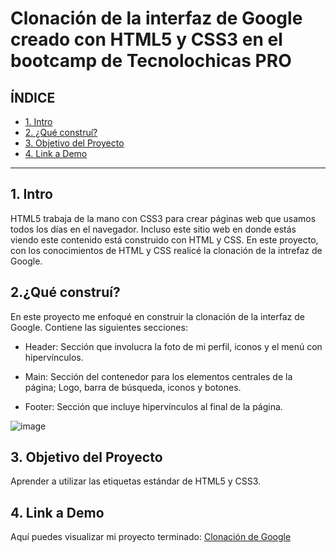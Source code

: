 # Clonación de la interfaz de Google creado con HTML5 y CSS3 en el bootcamp de Tecnolochicas PRO

## **ÍNDICE**

* [1. Intro](https://github.com/rositaa-as/Clon_google/edit/main/README.md#1-intro)
* [2. ¿Qué construí?](https://github.com/rositaa-as/Clon_google/edit/main/README.md#2qu%C3%A9-constru%C3%AD)
* [3. Objetivo del Proyecto](https://github.com/rositaa-as/Clon_google/edit/main/README.md#3-objetivo-del-proyecto)
* [4. Link a Demo](https://github.com/rositaa-as/Clon_google/edit/main/README.md#3-objetivo-del-proyecto)


****

## 1. Intro
HTML5 trabaja de la mano con CSS3 para crear páginas web que usamos todos los días en el navegador. Incluso este sitio web en donde estás viendo este contenido está construido con HTML y CSS. En este proyecto, con los conocimientos de HTML y CSS realicé la clonación de la intrefaz de Google.

## 2.¿Qué construí?
En este proyecto me enfoqué en construir la clonación de la interfaz de Google.
Contiene las siguientes secciones:

* Header: Sección que involucra la foto de mi perfil, iconos y el menú con hipervínculos.

* Main:  Sección del contenedor para los elementos centrales de la página; Logo, barra de búsqueda, iconos y botones.

* Footer: Sección que incluye hipervínculos al final de la página.


![image](https://user-images.githubusercontent.com/99160117/229006120-4ff6e29e-7fb3-4955-9b37-267a75d22aa7.png)


## 3. Objetivo del Proyecto
Aprender a utilizar las etiquetas estándar de HTML5 y CSS3.

## 4. Link a Demo
Aquí puedes visualizar mi proyecto terminado: [Clonación de Google](https://clondegoogle-rositaa-as.netlify.app/)

